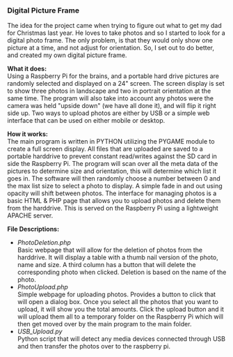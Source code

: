 <h3><b>Digital Picture Frame</h3></b>

The idea for the project came when trying to figure out what to get my dad for Christmas last year. He loves to take photos and so I started to look for a digital photo frame. The only problem, is that they would only show one picture at a time, and not adjust for orientation. So, I set out to do better, and created my own digital picture frame.

<b>What it does:</b><br>
Using a Raspberry Pi for the brains, and a portable hard drive pictures are randomly selected and displayed on a 24" screen. The screen display is set to show three photos in landscape and two in portrait orientation at the same time. The program will also take into account any photos were the camera was held "upside down" (we have all done it), and will flip it right side up. Two ways to upload photos are either by USB or a simple web interface that can be used on either mobile or desktop.

<b>How it works:</b><br>
The main program is written in PYTHON utilizing the PYGAME module to create a full screen display. All files that are uploaded are saved to a portable harddrive to prevent constant read/writes against the SD card in side the Raspberry Pi. The program will scan over all the meta data of the pictures to determine size and orientation, this will determine which list it goes in. The software will then randomly choose a number between 0 and the max list size to select a photo to display. A simple fade in and out using opacity will shift between photos. The interface for managing photos is a basic HTML & PHP page that allows you to upload photos and delete them from the harddrive. This is served on the Raspberry Pi using a lightweight APACHE server.

<b>File Descriptions:</b><br>
<ul>
<li><i>PhotoDeletion.php</i><br>
Basic webpage that will allow for the deletion of photos from the harddrive.  It will display a table with a thumb nail version of the photo, name and size.  A third column has a button that will delete the corresponding photo when clicked.  Deletion is based on the name of the photo.</li>

<li><i>PhotoUpload.php</i><br>
Simple webpage for uploading photos.  Provides a button to click that will open a dialog box.  Once you select all the photos that you want to upload, it will show you the total amounts.  Click the upload button and it will upload them all to a temporary folder on the Raspberry Pi which will then get moved over by the main program to the main folder.

<li><i>USB_Upload.py</i><br>
Python script that will detect any media devices connected through USB and then transfer the photos over to the raspberry pi.
</ul>
